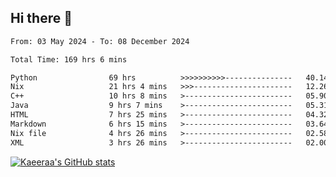 ## Hi there 👋

<!--START_SECTION:waka-->

```txt
From: 03 May 2024 - To: 08 December 2024

Total Time: 169 hrs 6 mins

Python                69 hrs          >>>>>>>>>>---------------   40.14 %
Nix                   21 hrs 4 mins   >>>----------------------   12.26 %
C++                   10 hrs 8 mins   >------------------------   05.90 %
Java                  9 hrs 7 mins    >------------------------   05.31 %
HTML                  7 hrs 25 mins   >------------------------   04.32 %
Markdown              6 hrs 15 mins   >------------------------   03.64 %
Nix file              4 hrs 26 mins   >------------------------   02.58 %
XML                   3 hrs 26 mins   >------------------------   02.00 %
```

<!--END_SECTION:waka-->

[![Kaeeraa's GitHub stats](https://github-readme-stats.vercel.app/api?username=kaeeraa)](https://github.com/kaeeraa/github-readme-stats)
